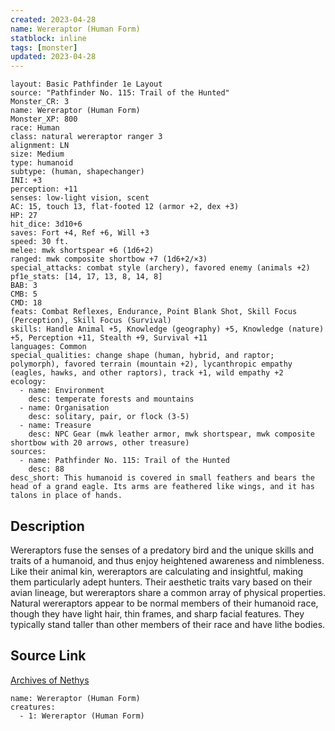 ```yaml
---
created: 2023-04-28
name: Wereraptor (Human Form)
statblock: inline
tags: [monster]
updated: 2023-04-28
---
```

```statblock
layout: Basic Pathfinder 1e Layout
source: "Pathfinder No. 115: Trail of the Hunted"
Monster_CR: 3
name: Wereraptor (Human Form)
Monster_XP: 800
race: Human
class: natural wereraptor ranger 3
alignment: LN
size: Medium
type: humanoid
subtype: (human, shapechanger)
INI: +3
perception: +11
senses: low-light vision, scent
AC: 15, touch 13, flat-footed 12 (armor +2, dex +3)
HP: 27
hit_dice: 3d10+6
saves: Fort +4, Ref +6, Will +3
speed: 30 ft.
melee: mwk shortspear +6 (1d6+2)
ranged: mwk composite shortbow +7 (1d6+2/×3)
special_attacks: combat style (archery), favored enemy (animals +2)
pf1e_stats: [14, 17, 13, 8, 14, 8]
BAB: 3
CMB: 5
CMD: 18
feats: Combat Reflexes, Endurance, Point Blank Shot, Skill Focus (Perception), Skill Focus (Survival)
skills: Handle Animal +5, Knowledge (geography) +5, Knowledge (nature) +5, Perception +11, Stealth +9, Survival +11
languages: Common
special_qualities: change shape (human, hybrid, and raptor; polymorph), favored terrain (mountain +2), lycanthropic empathy (eagles, hawks, and other raptors), track +1, wild empathy +2
ecology:
  - name: Environment
    desc: temperate forests and mountains
  - name: Organisation
    desc: solitary, pair, or flock (3-5)
  - name: Treasure
    desc: NPC Gear (mwk leather armor, mwk shortspear, mwk composite shortbow with 20 arrows, other treasure)
sources:
  - name: Pathfinder No. 115: Trail of the Hunted
    desc: 88
desc_short: This humanoid is covered in small feathers and bears the head of a grand eagle. Its arms are feathered like wings, and it has talons in place of hands.
```
## Description
Wereraptors fuse the senses of a predatory bird and the unique skills and traits of a humanoid, and thus enjoy heightened awareness and nimbleness. Like their animal kin, wereraptors are calculating and insightful, making them particularly adept hunters. Their aesthetic traits vary based on their avian lineage, but wereraptors share a common array of physical properties. Natural wereraptors appear to be normal members of their humanoid race, though they have light hair, thin frames, and sharp facial features. They typically stand taller than other members of their race and have lithe bodies.
## Source Link
[Archives of Nethys](https://aonprd.com/MonsterDisplay.aspx?ItemName=Wereraptor%20(Human%20Form))
```encounter-table
name: Wereraptor (Human Form)
creatures:
  - 1: Wereraptor (Human Form)
```
